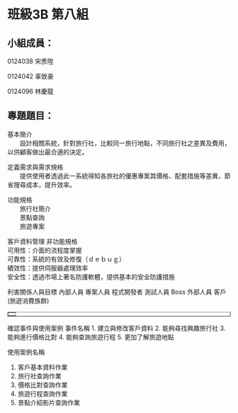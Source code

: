 # 班級3B 第八組 #
##  ##
## 小組成員： 
0124038 宋彥陞

0124042 辜致豪

0124096 林慶龍
##
## 專題題目： ##
基本簡介
	<br>　　設計相關系統，針對旅行社，比較同一旅行地點，不同旅行社之差異及費用，以供顧客做出最合適的決定。

定義需求與需求規格
	<br>　　提供使用者透過此一系統得知各旅社的優惠專案其價格、配套措施等差異，節省搜尋成本，提升效率。

功能規格
		<br>　　旅行社簡介
		<br>　　景點查詢
		<br>　　旅遊專案
		
客戶資料管理
非功能規格
	<br>可用性：介面的流程度掌握
	<br>可靠性：系統的有效及修復（ｄｅｂｕｇ）
	<br>績效性：提供伺服器處理效率
	<br>安全性：透過市場上著名防護軟體，提供基本的安全防護措施


利害關係人與目標
內部人員
	專案人員
	程式開發者
		測試人員
	Boss
外部人員
	客戶(旅遊消費族群)

<table border="1">
<tr></tr>
<td></td>
<tr></tr>
</table>
確認事件與使用案例
事件名稱	
1.	建立與修改客戶資料
2.	能夠尋找興趣旅行社
3.	能夠進行價格比對
4.	能夠查詢旅遊行程
5.	更加了解旅遊地點

使用案例名稱
1.	客戶基本資料作業
2.	旅行社查詢作業
3.	價格比對查詢作業
4.	旅遊行程查詢作業
5.	景點介紹影片查詢作業

